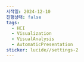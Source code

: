 ```yaml
---
시작일: 2024-12-10
진행상태: false
tags:
  - HCI
  - Visualization
  - VisualAnalysis
  - AutomaticPresentation
sticker: lucide//settings-2
---
```

